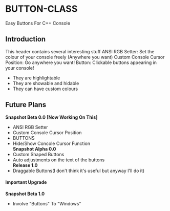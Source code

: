 # BUTTON-CLASS
Easy Buttons For C++ Console

## Introduction
This header contains several interesting stuff
  ANSI RGB Setter: Set the colour of your console freely (Anywhere you want)
  Custom Console Cursor Position: Go anywhere you want!
  Button: Clickable buttons appearing in your console!
  - They are highlightable
  - They are showable and hidable
  - They can have custom colours
## Future Plans
**Snapshot Beta 0.0** **[Now Working On This]**  
  - ANSI RGB Setter  
  - Custom Console Cursor Position  
  - BUTTONS  
  - Hide/Show Concole Cursor Function  
**Snapshot Alpha 0.0**  
  - Custom Shaped Buttons  
  - Auto adjustments on the text of the buttons  
**Release 1.0**  
  - Draggable Buttons(I don't think it's useful but anyway I'll do it)  
#### Important Upgrade
**Snapshot Beta 1.0**  
  - Involve "Buttons" To "Windows"  
